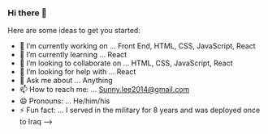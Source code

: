 ### Hi there 👋

Here are some ideas to get you started:

- 🔭 I’m currently working on ... Front End, HTML, CSS, JavaScript, React
- 🌱 I’m currently learning ... React
- 👯 I’m looking to collaborate on ... HTML, CSS, JavaScript, React
- 🤔 I’m looking for help with ... React
- 💬 Ask me about ... Anything
- 📫 How to reach me: ... Sunny.lee2014@gmail.com
- 😄 Pronouns: ... He/him/his
- ⚡ Fun fact: ... I served in the military for 8 years and was deployed once to Iraq
-->
